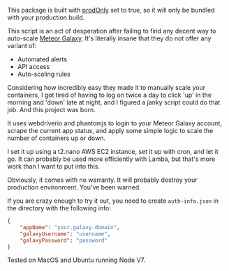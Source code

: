 

This package is built with [prodOnly](http://docs.meteor.com/api/packagejs.html#PackageNamespace-describe) set to true, so it will only be bundled with your production build.


This script is an act of desperation after failing to find any decent way to auto-scale [Meteor Galaxy](https://www.meteor.com/hosting). It's literally insane that they do not offer any variant of:

  - Automated alerts
  - API access
  - Auto-scaling rules

Considering how incredibly easy they made it to manually scale your containers, I got tired of having to log on twice a day to click 'up' in the morning and 'down' late at night, and I figured a janky script could do that job. And this project was born.

It uses webdriverio and phantomjs to login to your Meteor Galaxy account, scrape the current app status, and apply some simple logic to scale the number of containers up or down.

I set it up using a t2.nano AWS EC2 instance, set it up with cron, and let it go. It can probably be used more efficiently with Lamba, but that's more work than I want to put into this.

Obviously, it comes with no warranty. It will probably destroy your production environment. You've been warned.

If you are crazy enough to try it out, you need to create `auth-info.json` in the directory with the following info:
```JSON
{
    "appName": "your.galaxy.domain",
    "galaxyUsername": "username",
    "galaxyPassword": "password"
}
```

Tested on MacOS and Ubuntu running Node V7.
